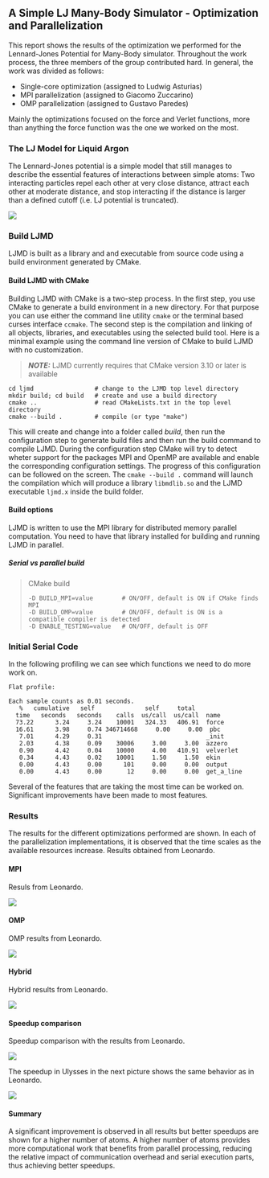 ## A Simple LJ Many-Body Simulator - Optimization and Parallelization

This report shows the results of the optimization we performed for the Lennard-Jones Potential for Many-Body simulator. Throughout the work process, the three members of the group contributed hard. In general, the work was divided as follows:

 - Single-core optimization (assigned to Ludwig Asturias)
 - MPI parallelization (assigned to Giacomo Zuccarino)
 - OMP parallelization  (assigned to Gustavo Paredes)

 Mainly the optimizations focused on the force and Verlet functions, more than anything the force function was the one we worked on the most.

### The LJ Model for Liquid Argon

The Lennard-Jones potential is a simple model that still manages to describe
the essential features of interactions between simple atoms: Two
interacting particles repel each other at very close distance, attract each
other at moderate distance, and stop interacting if the distance is 
larger than
a defined cutoff (i.e. LJ potential is truncated).

![](./report/fig/potential-lj.png)


### Build LJMD

LJMD is built as a library and and executable from source code using a build
environment generated by CMake.

#### Build LJMD with CMake

Building LJMD with CMake is a two-step process. In the first step, you use
CMake to generate a build environment in a new directory. For that purpose you
can use either the command line utility `cmake` or the terminal based curses
interface `ccmake`. The second step is the compilation and linking of all
objects, libraries, and executables using the selected build tool. Here is a
minimal example using the command line version of CMake to build LJMD with no
customization.

> **_NOTE:_**  LJMD currently requires that CMake version 3.10 or later is
> available

```shell
cd ljmd                 # change to the LJMD top level directory
mkdir build; cd build   # create and use a build directory
cmake ..                # read CMakeLists.txt in the top level directory
cmake --build .         # compile (or type "make")
```

This will create and change into a folder called *build*, then run the
configuration step to generate build files and then run the build command to
compile LJMD. During the configuration step CMake will try to detect wheter
support for the packages MPI and OpenMP are available and enable the
corresponding configuration settings. The progress of this configuration can be
followed on the screen. The `cmake --build .` command will launch the
compilation which will produce a library `libmdlib.so` and the LJMD executable
`ljmd.x` inside the build folder.

#### Build options
LJMD is written to use the MPI library for distributed memory parallel
computation. You need to have that library installed for building and running
LJMD in parallel.

##### Serial vs parallel build

> CMake build
> ```shell
> -D BUILD_MPI=value        # ON/OFF, default is ON if CMake finds MPI
> -D BUILD_OMP=value        # ON/OFF, default is ON is a compatible compiler is detected
> -D ENABLE_TESTING=value   # ON/OFF, default is OFF
> ```



### Initial Serial Code

In the following profiling we can see which functions we need to do more work on.


```shell
Flat profile:

Each sample counts as 0.01 seconds.
   %   cumulative   self              self     total
  time   seconds   seconds    calls  us/call  us/call  name
  73.22      3.24     3.24    10001   324.33   406.91  force
  16.61      3.98     0.74 346714668     0.00     0.00  pbc
   7.01      4.29     0.31                             _init
   2.03      4.38     0.09    30006     3.00     3.00  azzero
   0.90      4.42     0.04    10000     4.00   410.91  velverlet
   0.34      4.43     0.02    10001     1.50     1.50  ekin
   0.00      4.43     0.00      101     0.00     0.00  output
   0.00      4.43     0.00       12     0.00     0.00  get_a_line
```
Several of the features that are taking the most time can be worked on. Significant improvements have been made to most features.
### Results

The results for the different optimizations performed are shown. 
In each of the parallelization implementations, it is observed that the time scales as the available resources increase. Results obtained from Leonardo.

#### MPI
Resuls from Leonardo.

![](./report/fig/runtime-mpi.png)

#### OMP
OMP results from Leonardo.

![](./report/fig/runtime-omp.png)

#### Hybrid

Hybrid results from Leonardo. 

![](./report/fig/runtime-hyb.png)

#### Speedup comparison
Speedup comparison with the results from Leonardo.

![](./report/fig/speedup-comparison.png)

The speedup in Ulysses in the next picture shows the same behavior as in Leonardo.

![](./report/fig/speedup-comparison-uly.png)

#### Summary 

A significant improvement is observed in all results but better speedups are shown for a higher number of atoms. A higher number of atoms provides more computational work that benefits from parallel processing, reducing the relative impact of communication overhead and serial execution parts, thus achieving better speedups.


